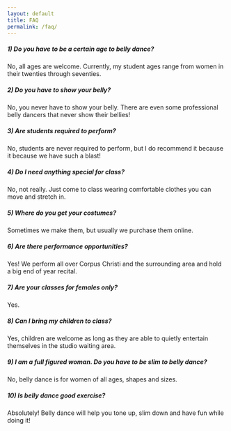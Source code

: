 ```yaml
---
layout: default
title: FAQ
permalink: /faq/
---
```


##### 1) Do you have to be a certain age to belly dance?
No, all ages are welcome.  Currently, my student ages range from women in their twenties through seventies.

##### 2) Do you have to show your belly?
No, you never have to show your belly.  There are even some professional belly dancers that never show their bellies!

##### 3) Are students required to perform?
No, students are never required to perform, but I do recommend it because it because we have such a blast!

##### 4) Do I need anything special for class?
No, not really. Just come to class wearing comfortable clothes you can move and stretch in.

##### 5) Where do you get your costumes?
Sometimes we make them, but usually we purchase them online.

##### 6) Are there performance opportunities?
Yes! We perform all over Corpus Christi and the surrounding area and hold a big end of year recital.

##### 7) Are your classes for females only?
Yes.

##### 8) Can I bring my children to class?
Yes, children are welcome as long as they are able to quietly entertain themselves in the studio waiting area.

##### 9) I am a full figured woman. Do you have to be slim to belly dance?
No, belly dance is for women of all ages, shapes and sizes.

##### 10) Is belly dance good exercise?
Absolutely! Belly dance will help you tone up, slim down and have fun while doing it!
